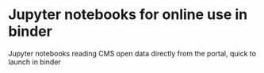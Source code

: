 # Jupyter notebooks for online use in binder
Jupyter notebooks reading CMS open data directly from the portal, quick to launch in binder
